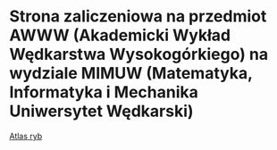 # Strona zaliczeniowa na przedmiot AWWW (Akademicki Wykład Wędkarstwa Wysokogórkiego) na wydziale MIMUW (Matematyka, Informatyka i Mechanika Uniwersytet Wędkarski)

[Atlas ryb](https://rybyswiata.pl/atlas-ryb/#gref)